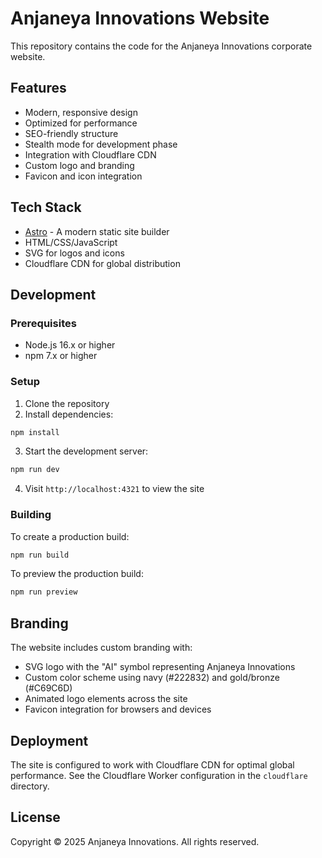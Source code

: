 # Anjaneya Innovations Website

This repository contains the code for the Anjaneya Innovations corporate website.

## Features

- Modern, responsive design
- Optimized for performance
- SEO-friendly structure 
- Stealth mode for development phase
- Integration with Cloudflare CDN
- Custom logo and branding
- Favicon and icon integration

## Tech Stack

- [Astro](https://astro.build/) - A modern static site builder
- HTML/CSS/JavaScript
- SVG for logos and icons
- Cloudflare CDN for global distribution

## Development

### Prerequisites

- Node.js 16.x or higher
- npm 7.x or higher

### Setup

1. Clone the repository
2. Install dependencies:

```bash
npm install
```

3. Start the development server:

```bash
npm run dev
```

4. Visit `http://localhost:4321` to view the site

### Building

To create a production build:

```bash
npm run build
```

To preview the production build:

```bash
npm run preview
```

## Branding

The website includes custom branding with:

- SVG logo with the "AI" symbol representing Anjaneya Innovations
- Custom color scheme using navy (#222832) and gold/bronze (#C69C6D) 
- Animated logo elements across the site
- Favicon integration for browsers and devices

## Deployment

The site is configured to work with Cloudflare CDN for optimal global performance. See the Cloudflare Worker configuration in the `cloudflare` directory.

## License

Copyright © 2025 Anjaneya Innovations. All rights reserved. 